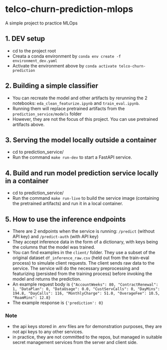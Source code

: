 # telco-churn-prediction-mlops
A simple project to practice MLOps

## 1. DEV setup
- cd to the project root
- Creata a conda environment by `conda env create -f environment_dev.yaml`
- Activate the environment above by `conda activate telco-churn-prediction`

## 2. Building a simple classifier
- You can recreate the model and other artifacts by rerunning the 2 notebooks: `eda_clean_featurize.ipynb` and `train_eval.ipynb`.
- Running them will replace pretrained artifacts from the `prediction_service/models` folder
- However, they are not the focus of this project. You can use pretrained artifacts above.

## 3. Serving the model locally outside a container
- cd to prediction_service/
- Run the command `make run-dev` to start a FastAPI service.

## 4. Build and run model prediction service locally in a container
- cd to prediction_service/
- Run the command `make run-live` to build the service image (containing the pretrained artifacts) and run it in a local container.

## 5. How to use the inference endpoints
- There are 2 endpoints when the service is running: `/predict` (without API key) and `/predict-auth` (with API key)
- They accept inference data in the form of a dictionary, with keys being the columns that the model was trained.
- You can find examples in the `client/` folder. They use a subset of the original dataset `df_inference_raw.csv` (held out from the train-eval process) to simulate client requests. The client sends raw data to the service. The service will do the necessary preprocessing and featurizing (persisted from the training process) before invoking the model and returns the prediction.
- An example request body is `{"AccountWeeks": 80, "ContractRenewal": 1, "DataPlan": 0, "DataUsage": 0.0, "CustServCalls": 0, "DayMins": 194.8, "DayCalls": 116, "MonthlyCharge": 51.0, "OverageFee": 10.5, "RoamMins": 12.8}`
- The example response is `{'prediction': 0}`

### Note
- the api keys stored in .env files are for demonstration purposes, they are not api keys to any other services.
- in practice, they are not committed to the repos, but managed in suitable secret management services from the server and client side.